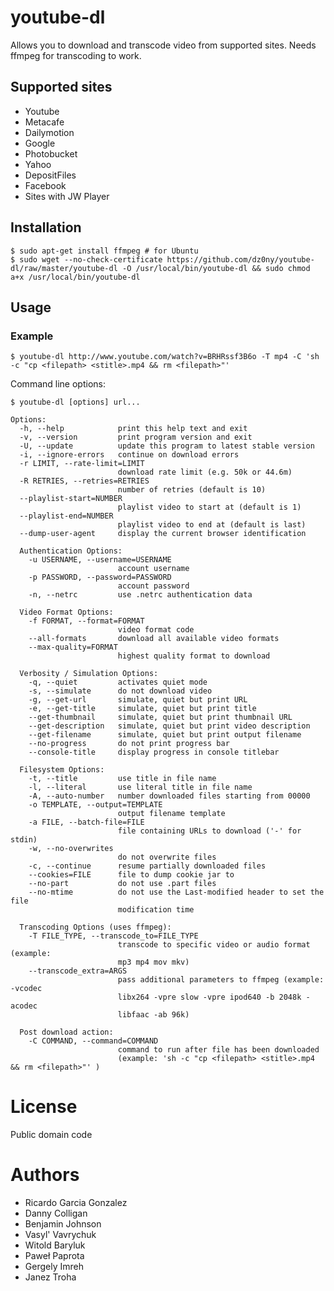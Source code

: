 # youtube-dl

Allows you to download and transcode video from supported sites. Needs ffmpeg for transcoding to work.

## Supported sites
  
  * Youtube
  * Metacafe
  * Dailymotion
  * Google
  * Photobucket
  * Yahoo
  * DepositFiles
  * Facebook
  * Sites with JW Player

## Installation

    $ sudo apt-get install ffmpeg # for Ubuntu
    $ sudo wget --no-check-certificate https://github.com/dz0ny/youtube-dl/raw/master/youtube-dl -O /usr/local/bin/youtube-dl && sudo chmod a+x /usr/local/bin/youtube-dl

## Usage

### Example

    $ youtube-dl http://www.youtube.com/watch?v=BRHRssf3B6o -T mp4 -C 'sh -c "cp <filepath> <stitle>.mp4 && rm <filepath>"'

  Command line options:

    $ youtube-dl [options] url...

    Options:
      -h, --help            print this help text and exit
      -v, --version         print program version and exit
      -U, --update          update this program to latest stable version
      -i, --ignore-errors   continue on download errors
      -r LIMIT, --rate-limit=LIMIT
                            download rate limit (e.g. 50k or 44.6m)
      -R RETRIES, --retries=RETRIES
                            number of retries (default is 10)
      --playlist-start=NUMBER
                            playlist video to start at (default is 1)
      --playlist-end=NUMBER
                            playlist video to end at (default is last)
      --dump-user-agent     display the current browser identification

      Authentication Options:
        -u USERNAME, --username=USERNAME
                            account username
        -p PASSWORD, --password=PASSWORD
                            account password
        -n, --netrc         use .netrc authentication data

      Video Format Options:
        -f FORMAT, --format=FORMAT
                            video format code
        --all-formats       download all available video formats
        --max-quality=FORMAT
                            highest quality format to download

      Verbosity / Simulation Options:
        -q, --quiet         activates quiet mode
        -s, --simulate      do not download video
        -g, --get-url       simulate, quiet but print URL
        -e, --get-title     simulate, quiet but print title
        --get-thumbnail     simulate, quiet but print thumbnail URL
        --get-description   simulate, quiet but print video description
        --get-filename      simulate, quiet but print output filename
        --no-progress       do not print progress bar
        --console-title     display progress in console titlebar

      Filesystem Options:
        -t, --title         use title in file name
        -l, --literal       use literal title in file name
        -A, --auto-number   number downloaded files starting from 00000
        -o TEMPLATE, --output=TEMPLATE
                            output filename template
        -a FILE, --batch-file=FILE
                            file containing URLs to download ('-' for stdin)
        -w, --no-overwrites
                            do not overwrite files
        -c, --continue      resume partially downloaded files
        --cookies=FILE      file to dump cookie jar to
        --no-part           do not use .part files
        --no-mtime          do not use the Last-modified header to set the file
                            modification time

      Transcoding Options (uses ffmpeg):
        -T FILE_TYPE, --transcode_to=FILE_TYPE
                            transcode to specific video or audio format (example:
                            mp3 mp4 mov mkv)
        --transcode_extra=ARGS
                            pass additional parameters to ffmpeg (example: -vcodec
                            libx264 -vpre slow -vpre ipod640 -b 2048k -acodec
                            libfaac -ab 96k)
                            
      Post download action:
        -C COMMAND, --command=COMMAND
                            command to run after file has been downloaded
                            (example: 'sh -c "cp <filepath> <stitle>.mp4 && rm <filepath>"' )

# License 
  
  Public domain code


# Authors
  
  * Ricardo Garcia Gonzalez
  * Danny Colligan
  * Benjamin Johnson
  * Vasyl' Vavrychuk
  * Witold Baryluk
  * Paweł Paprota
  * Gergely Imreh
  * Janez Troha
